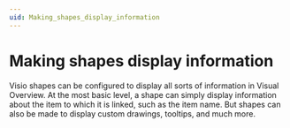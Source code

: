 ```yaml
---
uid: Making_shapes_display_information
---
```


# Making shapes display information

Visio shapes can be configured to display all sorts of information in Visual Overview. At the most basic level, a shape can simply display information about the item to which it is linked, such as the item name. But shapes can also be made to display custom drawings, tooltips, and much more.
